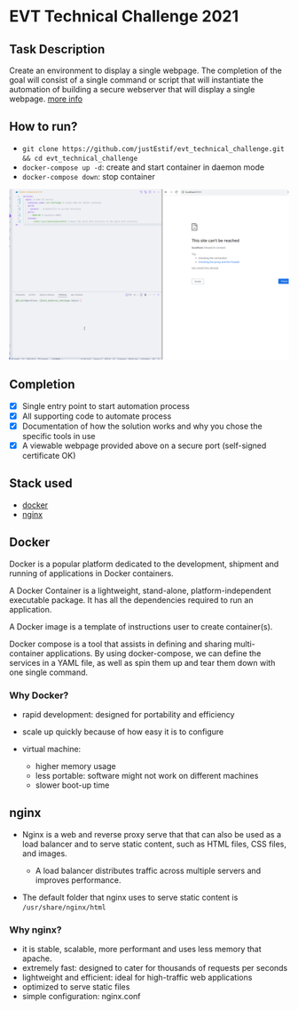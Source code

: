 # EVT Technical Challenge 2021

## Task Description

Create an environment to display a single webpage. The completion of the goal will consist of a single command or script that will instantiate the automation of building a secure webserver that will display a single webpage. [more info](./challenge.md)

## How to run?

- `git clone https://github.com/justEstif/evt_technical_challenge.git && cd evt_technical_challenge`
- `docker-compose up -d`: create and start container in daemon mode
- `docker-compose down`: stop container

![Gif of project ](assets/working-version.gif)

## Completion

- [x] Single entry point to start automation process
- [x] All supporting code to automate process
- [x] Documentation of how the solution works and why you chose the specific tools in use
- [x] A viewable webpage provided above on a secure port (self-signed certificate OK)

## Stack used

- [docker](#docker)
- [nginx](#nginx)

## Docker

Docker is a popular platform dedicated to the development, shipment and running of applications in Docker containers.

A Docker Container is a lightweight, stand-alone, platform-independent executable package. It has all the dependencies required to run an application.

A Docker image is a template of instructions user to create container(s).

Docker compose is a tool that assists in defining and sharing multi-container applications. By using docker-compose, we can define the services in a YAML file, as well as spin them up and tear them down with one single command.

### Why Docker?

- rapid development: designed for portability and efficiency
- scale up quickly because of how easy it is to configure
- virtual machine:

  - higher memory usage
  - less portable: software might not work on different machines
  - slower boot-up time

## nginx

- Nginx is a web and reverse proxy serve that that can also be used as a load balancer and to serve static content, such as HTML files, CSS files, and images.

  - A load balancer distributes traffic across multiple servers and improves performance.

- The default folder that nginx uses to serve static content is `/usr/share/nginx/html`

### Why nginx?

- it is stable, scalable, more performant and uses less memory that apache.
- extremely fast: designed to cater for thousands of requests per seconds
- lightweight and efficient: ideal for high-traffic web applications
- optimized to serve static files
- simple configuration: nginx.conf
